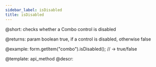 ```yaml
---
sidebar_label: isDisabled
title: isDisabled
---          
```


@short: checks whether a Combo control is disabled

@returns:
param   boolean     true, if a control is disabled, otherwise false


@example:
form.getItem("combo").isDisabled(); 
// -> true/false


@template: api_method
@descr:


